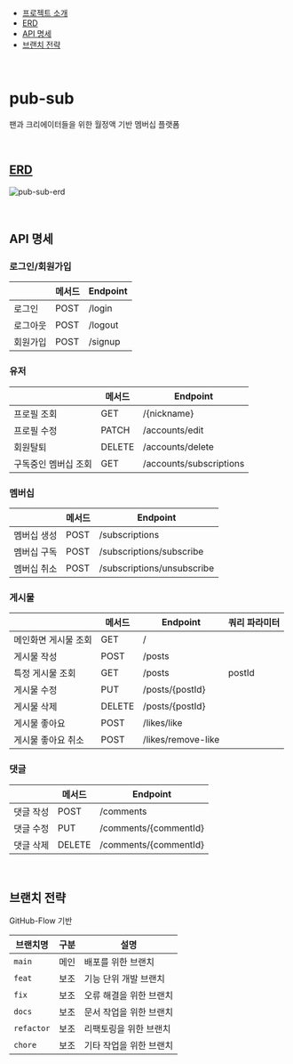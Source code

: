 - [프로젝트 소개](#pub-sub)
- [ERD](#ERD)
- [API 명세](#API-명세)
- [브랜치 전략](#브랜치-전략)

<br>

# pub-sub
팬과 크리에이터들을 위한 월정액 기반 멤버십 플랫폼

<br>

## [ERD](https://www.erdcloud.com/d/brDjdwe2aGKvc33gu)
![pub-sub-erd](https://github.com/f-lab-edu/pub-sub/assets/65343417/d15dac22-5248-4aca-b429-c41e720488f2)

<br>


## API 명세
### 로그인/회원가입
|  | 메서드 | Endpoint |
| --- | --- | --- |
| 로그인 | POST | /login |
| 로그아웃 | POST | /logout |
| 회원가입 | POST | /signup |

### 유저
|  | 메서드 | Endpoint |
| --- | --- | --- |
| 프로필 조회 | GET | /{nickname} |
| 프로필 수정 | PATCH | /accounts/edit |
| 회원탈퇴 | DELETE | /accounts/delete |
| 구독중인 멤버십 조회 | GET | /accounts/subscriptions |

### 멤버십
|  | 메서드 | Endpoint |
| --- | --- | --- |
| 멤버십 생성 | POST | /subscriptions |
| 멤버십 구독 | POST | /subscriptions/subscribe |
| 멤버십 취소 | POST | /subscriptions/unsubscribe |

### 게시물
|  | 메서드 | Endpoint | 쿼리 파라미터 |
| --- | --- | --- | --- |
| 메인화면 게시물 조회 | GET | / |  |
| 게시물 작성 | POST | /posts |  |
| 특정 게시물 조회 | GET | /posts | postId |
| 게시물 수정 | PUT | /posts/{postId} |  |
| 게시물 삭제 | DELETE | /posts/{postId} |  |
| 게시물 좋아요 | POST | /likes/like |  |
| 게시물 좋아요 취소 | POST | /likes/remove-like |  |

### 댓글
|  | 메서드 | Endpoint |
| --- | --- | --- |
| 댓글 작성 | POST | /comments |
| 댓글 수정 | PUT | /comments/{commentId} |
| 댓글 삭제 | DELETE | /comments/{commentId} |

<br>

## 브랜치 전략
GitHub-Flow 기반

| 브랜치명 | 구분 | 설명 |
| --- | --- | --- |
| `main` | 메인 | 배포를 위한 브랜치 |
| `feat` | 보조 | 기능 단위 개발 브랜치 |
| `fix` | 보조 | 오류 해결을 위한 브랜치 |
| `docs` | 보조 | 문서 작업을 위한 브랜치 |
| `refactor` | 보조 | 리팩토링을 위한 브랜치 |
| `chore` | 보조 | 기타 작업을 위한 브랜치 |
